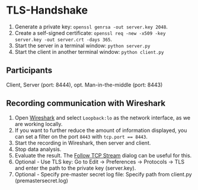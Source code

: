 # TLS-Handshake

1. Generate a private key: `openssl genrsa -out server.key 2048`.
2. Create a self-signed certificate: `openssl req -new -x509 -key server.key -out server.crt -days 365`.
3. Start the server in a terminal window: `python server.py`
4. Start the client in another terminal window: `python client.py`

## Participants
Client, Server (port: 8444), opt. Man-in-the-middle (port: 8443)

## Recording communication with Wireshark
1. Open [Wireshark](https://www.wireshark.org/) and select `Loopback:lo` as the network interface, as we are working locally.
2. If you want to further reduce the amount of information displayed, you can set a filter on the port `8443` with `tcp.port == 8443`.
3. Start the recording in Wireshark, then server and client.
4. Stop data analysis.
5. Evaluate the result. The [Follow TCP Stream](https://www.wireshark.org/docs/wsug_html_chunked/ChAdvFollowStreamSection.html) dialog can be useful for this.
7. Optional - Use TLS key: Go to Edit -> Preferences -> Protocols -> TLS and enter the path to the private key (server.key).
8. Optional - Specify pre-master secret log file: Specify path from client.py (premastersecret.log)